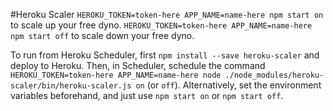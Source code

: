 #Heroku Scaler
`HEROKU_TOKEN=token-here APP_NAME=name-here npm start on` to scale up your free dyno.
`HEROKU_TOKEN=token-here APP_NAME=name-here npm start off` to scale down your free dyno.

To run from Heroku Scheduler, first `npm install --save heroku-scaler` and deploy to Heroku. Then, in Scheduler, schedule the command `HEROKU_TOKEN=token-here APP_NAME=name-here node ./node_modules/heroku-scaler/bin/heroku-scaler.js on` (or `off`). Alternatively, set the environment variables beforehand, and just use `npm start on` or `npm start off`.
